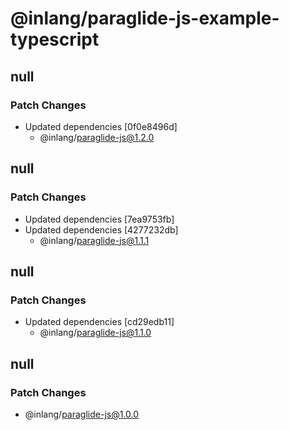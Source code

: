 # @inlang/paraglide-js-example-typescript

## null

### Patch Changes

- Updated dependencies [0f0e8496d]
  - @inlang/paraglide-js@1.2.0

## null

### Patch Changes

- Updated dependencies [7ea9753fb]
- Updated dependencies [4277232db]
  - @inlang/paraglide-js@1.1.1

## null

### Patch Changes

- Updated dependencies [cd29edb11]
  - @inlang/paraglide-js@1.1.0

## null

### Patch Changes

- @inlang/paraglide-js@1.0.0

